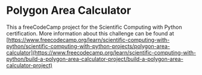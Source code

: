 # Polygon Area Calculator

This a freeCodeCamp project for the Scientific Computing with Python certification. More information about this challenge can be found at [https://www.freecodecamp.org/learn/scientific-computing-with-python/scientific-computing-with-python-projects/polygon-area-calculator](https://www.freecodecamp.org/learn/scientific-computing-with-python/build-a-polygon-area-calculator-project/build-a-polygon-area-calculator-project)
